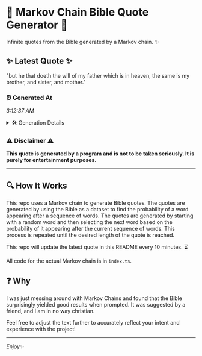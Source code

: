 # 📖 Markov Chain Bible Quote Generator 📖

Infinite quotes from the Bible generated by a Markov chain. ✨

## ✨ Latest Quote ✨
"but he that doeth the will of my father which is in heaven, the same is my brother, and sister, and mother."

### ⏰ Generated At
*3:12:37 AM*

<details>
    <summary>🛠️ Generation Details</summary>
    <p>
        <strong>🌱 Seed:</strong> but<br>
        <strong>🔄 Iterations:</strong> 21<br>
        <strong>📜 Context History:</strong><br>[ but ]: he<br>[ but, he ]: that<br>[ but, he, that ]: doeth<br>[ but, he, that, doeth ]: the<br>[ but, he, that, doeth, the ]: will<br>[ but, he, that, doeth, the, will ]: of<br>[ he, that, doeth, the, will, of ]: my<br>[ that, doeth, the, will, of, my ]: father<br>[ doeth, the, will, of, my, father ]: which<br>[ the, will, of, my, father, which ]: is<br>[ will, of, my, father, which, is ]: in<br>[ of, my, father, which, is, in ]: heaven,<br>[ my, father, which, is, in, heaven, ]: the<br>[ father, which, is, in, heaven,, the ]: same<br>[ which, is, in, heaven,, the, same ]: is<br>[ is, in, heaven,, the, same, is ]: my<br>[ in, heaven,, the, same, is, my ]: brother,<br>[ heaven,, the, same, is, my, brother, ]: and<br>[ the, same, is, my, brother,, and ]: sister,<br>[ same, is, my, brother,, and, sister, ]: and<br>[ is, my, brother,, and, sister,, and ]: mother.<br>
    </p>
</details>

### ⚠️ Disclaimer ⚠️
**This quote is generated by a program and is not to be taken seriously. It is purely for entertainment purposes.**

---

## 🔍 How It Works

This repo uses a Markov chain to generate Bible quotes. The quotes are generated by using the Bible as a dataset to find the probability of a word appearing after a sequence of words. The quotes are generated by starting with a random word and then selecting the next word based on the probability of it appearing after the current sequence of words. This process is repeated until the desired length of the quote is reached.

This repo will update the latest quote in this README every 10 minutes. ⏳

All code for the actual Markov chain is in `index.ts`.

## ❓ Why

I was just messing around with Markov Chains and found that the Bible surprisingly yielded good results when prompted. 
It was suggested by a friend, and I am in no way christian.

Feel free to adjust the text further to accurately reflect your intent and experience with the project!

---

*Enjoy*✨
